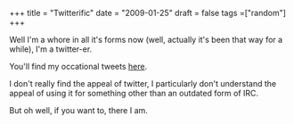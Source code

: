 +++
title = "Twitterific"
date = "2009-01-25"
draft = false
tags =["random"]
+++

<p>Well I'm a whore in all it's forms now (well, actually it's been that way for a while), I'm a twitter-er.</p>
<p>You'll find my occational tweets <a href="http://twitter.com/slace" target="_blank">here</a>.</p>
<p>I don't really find the appeal of twitter, I particularly don't understand the appeal of using it for something other than an outdated form of IRC.</p>
<p>But oh well, if you want to, there I am.</p>